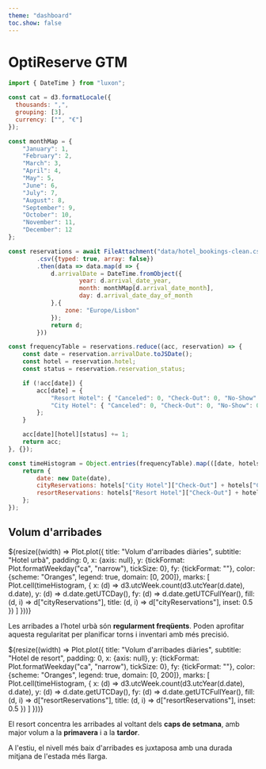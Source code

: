 ```yaml
--- 
theme: "dashboard"
toc.show: false
---
```


# OptiReserve GTM

```js
import { DateTime } from "luxon";

const cat = d3.formatLocale({
  thousands: ",",
  grouping: [3],
  currency: ["", "€"]
});

const monthMap = {
    "January": 1,
    "February": 2,
    "March": 3,
    "April": 4,
    "May": 5,
    "June": 6,
    "July": 7,
    "August": 8,
    "September": 9,
    "October": 10,
    "November": 11,
    "December": 12
};

const reservations = await FileAttachment("data/hotel_bookings-clean.csv")
        .csv({typed: true, array: false})
        .then(data => data.map(d => {
            d.arrivalDate = DateTime.fromObject({
                    year: d.arrival_date_year, 
                    month: monthMap[d.arrival_date_month], 
                    day: d.arrival_date_day_of_month
            },{
                zone: "Europe/Lisbon"
            });
            return d;
        }))

const frequencyTable = reservations.reduce((acc, reservation) => {
    const date = reservation.arrivalDate.toJSDate();
    const hotel = reservation.hotel;
    const status = reservation.reservation_status;

    if (!acc[date]) {
        acc[date] = {
            "Resort Hotel": { "Canceled": 0, "Check-Out": 0, "No-Show": 0 },
            "City Hotel": { "Canceled": 0, "Check-Out": 0, "No-Show": 0 }
        };
    }

    acc[date][hotel][status] += 1;
    return acc;
}, {});

const timeHistogram = Object.entries(frequencyTable).map(([date, hotels]) => {
    return {
        date: new Date(date),
        cityReservations: hotels["City Hotel"]["Check-Out"] + hotels["City Hotel"]["Canceled"] + hotels["City Hotel"]["No-Show"],
        resortReservations: hotels["Resort Hotel"]["Check-Out"] + hotels["Resort Hotel"]["Canceled"] + hotels["Resort Hotel"]["No-Show"],
    };
});
```

## Volum d'arribades

<div class="grid grid-cols-2">
  <div class="card">
    ${resize((width) => Plot.plot({
        title: "Volum d'arribades diàries",
        subtitle: "Hotel urbà",
        padding: 0,
        x: {axis: null},
        y: {tickFormat: Plot.formatWeekday("ca", "narrow"), tickSize: 0},
        fy: {tickFormat: ""},
        color: {scheme: "Oranges", legend: true, domain: [0, 200]},
        marks: [
            Plot.cell(timeHistogram, {
            x: (d) => d3.utcWeek.count(d3.utcYear(d.date), d.date),
            y: (d) => d.date.getUTCDay(),
            fy: (d) => d.date.getUTCFullYear(),
            fill: (d, i) => d["cityReservations"],
            title: (d, i) => d["cityReservations"],
            inset: 0.5
            })
        ]
    }))}
  <div><p>Les arribades a l’hotel urbà són <b>regularment freqüents</b>. Poden aprofitar aquesta regularitat per planificar torns i inventari amb més precisió.</p></div>
  </div>
  <div class="card">
    ${resize((width) => Plot.plot({
        title: "Volum d'arribades diàries",
        subtitle: "Hotel de resort",
        padding: 0,
        x: {axis: null},
        y: {tickFormat: Plot.formatWeekday("ca", "narrow"), tickSize: 0},
        fy: {tickFormat: ""},
        color: {scheme: "Oranges", legend: true, domain: [0, 200]},
        marks: [
            Plot.cell(timeHistogram, {
            x: (d) => d3.utcWeek.count(d3.utcYear(d.date), d.date),
            y: (d) => d.date.getUTCDay(),
            fy: (d) => d.date.getUTCFullYear(),
            fill: (d, i) => d["resortReservations"],
            title: (d, i) => d["resortReservations"],
            inset: 0.5
            })
        ]
    }))}
    <div><p>El resort concentra les arribades al voltant dels <b>caps de setmana</b>, amb major volum a la <b>primavera</b> i a la <b>tardor</b>.</p><p>A l'estiu, el nivell més baix d'arribades es juxtaposa amb una durada mitjana de l'estada més llarga.</p></div>
  </div>
</div>
